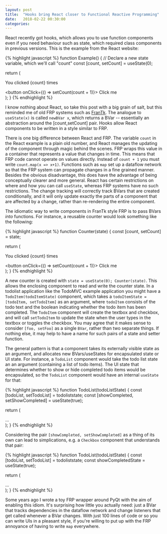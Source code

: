 ```yaml
---
layout: post
title:  "Hooks bring React closer to Functional Reactive Programming"
date:   2018-02-22 00:30:00
categories: 
---
```


React recently got hooks, which allows you to use function components even if you need behaviour such as state, which required class components in previous versions. This is the example from the React website:

{% highlight javascript %}
function Example() {
  // Declare a new state variable, which we'll call "count"
  const [count, setCount] = useState(0);

  return (
    <div>
      <p>You clicked {count} times</p>
      <button onClick={() => setCount(count + 1)}>
        Click me
      </button>
    </div>
  );
}
{% endhighlight %}

I know nothing about React, so take this post with a big grain of salt, but this reminded me of old FRP systems such as [FranTk](http://citeseerx.ist.psu.edu/viewdoc/download?doi=10.1.1.25.8446&rep=rep1&type=pdf). The analogue to `useState(x)` is called `newBVar x`, which returns a BVar -- essentially an abstraction around the [count,setCount] pair. Hooks allow React components to be written in a style similar to FRP.

There is one big difference between React and FRP. The variable `count` in the React example is a plain old number, and React manages the updating of the component through magic behind the scenes. FRP wraps this value in a container that represents a value that changes in time. This means that FRP code cannot operate on values directly. Instead of `count + 1` you must write `count.map(x => x+1)`. Functions such as `map` set up a dataflow network so that the FRP system can propagate changes in a fine grained manner. Besides the obvious disadvantage, this does have the advantage of being conceptually clearer and more general. React has certain restrictions on where and how you can call `useState`, whereas FRP systems have no such restrictions. The change tracking will correctly track BVars that are created conditionally, and it will only update exactly the parts of a component that are affected by a change, rather than re-rendering the entire component.

The idiomatic way to write components in FranTk style FRP is to pass BVars *into* functions. For instance, a reusable counter would look something like the following:

{% highlight javascript %}
function Counter(state) {
  const [count, setCount] = state;

  return (
    <div>
      <p>You clicked {count} times</p>
      <button onClick={() => setCount(count + 1)}>
        Click me
      </button>
    </div>
  );
}
{% endhighlight %}

A new counter is created with `state = useState(0); Counter(state)`. This allows the enclosing component to read and write the counter state. In a todolist application like the TodoMVC example application you might have a `TodoItem(todoItemState)` component, which takes a `todoItemState = [todoItem, setTodoItem]` as an argument, where `todoItem` consists of the todo text and the boolean indicating whether the todo item has been completed. The `TodoItem` component will create the textbox and checkbox, and will call `setTodoItem` to update the state when the user types in the textbox or toggles the checkbox. You may agree that it makes sense to consider `[foo, setFoo]` as a single `BVar`, rather than two separate things. If nothing else, it may help to have a name for such pairs of a state and setter function.

The general pattern is that a component takes its externally visible state as an argument, and allocates new BVars/useStates for encapsulated state or UI state. For instance, a `TodoList` component would take the todo list state an an argument (containing a list of todo items). The UI state that determines whether to show or hide completed todo items would be encapsulated, so the `TodoList` component would have an internal `useState` for that:

{% highlight javascript %}
function TodoList(todoListState) {
  const [todoList, setTodoList] = todoliststate;
  const [showCompleted, setShowCompleted] = useState(true);

  return (
    <div>
      ...
      <Checkbox value={showCompleted} onchange={setShowCompleted}>
    </div>
  );
}
{% endhighlight %}

Considering the pair `[showCompleted, setShowCompleted]` as a thing of its own can lead to simplications, e.g. a `Checkbox` component that understands that pair:

{% highlight javascript %}
function TodoList(todoListState) {
  const [todoList, setTodoList] = todoliststate;
  const showCompletedState = useState(true);

  return (
    <div>
      ...
      <Checkbox state={showCompletedState} />
    </div>
  );
}
{% endhighlight %}

Some years ago I wrote a toy FRP wrapper around PyQt with the aim of enabling this idiom. It's surprising how little you actually need: just a BVar that tracks dependencies in the dataflow network and change listeners that get called whenever a BVar changes. With just 100 lines of code or so you can write UIs in a pleasant style, if you're willing to put up with the FRP annoyance of having to write `map` everywhere.